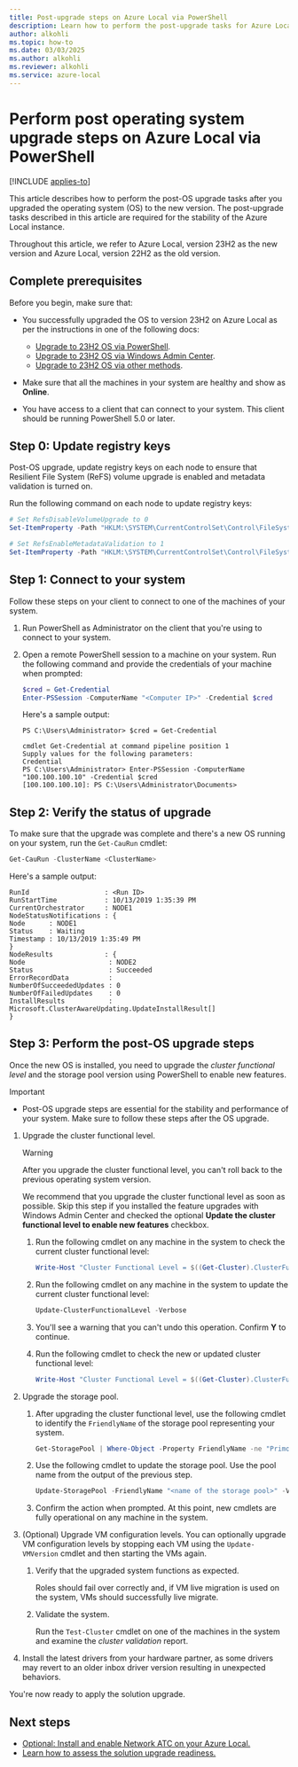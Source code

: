 ```yaml
---
title: Post-upgrade steps on Azure Local via PowerShell
description: Learn how to perform the post-upgrade tasks for Azure Local using PowerShell.
author: alkohli
ms.topic: how-to
ms.date: 03/03/2025
ms.author: alkohli
ms.reviewer: alkohli
ms.service: azure-local
---
```


# Perform post operating system upgrade steps on Azure Local via PowerShell

[!INCLUDE [applies-to](../includes/hci-applies-to-23h2-22h2.md)]

This article describes how to perform the post-OS upgrade tasks after you upgraded the operating system (OS) to the new version. The post-upgrade tasks described in this article are required for the stability of the Azure Local instance.

Throughout this article, we refer to Azure Local, version 23H2 as the new version and Azure Local, version 22H2 as the old version.


## Complete prerequisites

Before you begin, make sure that:

- You successfully upgraded the OS to version 23H2 on Azure Local as per the instructions in one of the following docs:

    - [Upgrade to 23H2 OS via PowerShell](./upgrade-22h2-to-23h2-powershell.md).
    - [Upgrade to 23H2 OS via Windows Admin Center](./upgrade-22h2-to-23h2-windows-admin-center.md).
    - [Upgrade to 23H2 OS via other methods](./upgrade-22h2-to-23h2-other-methods.md).
    
- Make sure that all the machines in your system are healthy and show as **Online**.
- You have access to a client that can connect to your system. This client should be running PowerShell 5.0 or later.

## Step 0: Update registry keys

Post-OS upgrade, update registry keys on each node to ensure that Resilient File System (ReFS) volume upgrade is enabled and metadata validation is turned on.

Run the following command on each node to update registry keys:

```powershell
# Set RefsDisableVolumeUpgrade to 0
Set-ItemProperty -Path "HKLM:\SYSTEM\CurrentControlSet\Control\FileSystem" -Name "RefsDisableVolumeUpgrade" -Value 0 -Type DWord -ErrorAction Stop

# Set RefsEnableMetadataValidation to 1
Set-ItemProperty -Path "HKLM:\SYSTEM\CurrentControlSet\Control\FileSystem" -Name "RefsEnableMetadataValidation" -Value 1 -Type DWord  -ErrorAction Stop
```

## Step 1: Connect to your system

Follow these steps on your client to connect to one of the machines of your system.

1. Run PowerShell as Administrator on the client that you're using to connect to your system.
2. Open a remote PowerShell session to a machine on your system. Run the following command and provide the credentials of your machine when prompted:

   ```powershell
   $cred = Get-Credential
   Enter-PSSession -ComputerName "<Computer IP>" -Credential $cred 
   ```
   
   Here's a sample output:

   ```Console
   PS C:\Users\Administrator> $cred = Get-Credential
   
   cmdlet Get-Credential at command pipeline position 1
   Supply values for the following parameters:
   Credential
   PS C:\Users\Administrator> Enter-PSSession -ComputerName "100.100.100.10" -Credential $cred 
   [100.100.100.10]: PS C:\Users\Administrator\Documents>
   ```

## Step 2: Verify the status of upgrade

To make sure that the upgrade was complete and there's a new OS running on your system, run the `Get-CauRun` cmdlet:

```PowerShell
Get-CauRun -ClusterName <ClusterName>
```

Here's a sample output: <!--ASK-->

```output
RunId                   : <Run ID> 
RunStartTime            : 10/13/2019 1:35:39 PM 
CurrentOrchestrator     : NODE1 
NodeStatusNotifications : { 
Node      : NODE1 
Status    : Waiting 
Timestamp : 10/13/2019 1:35:49 PM 
} 
NodeResults             : { 
Node                     : NODE2 
Status                   : Succeeded 
ErrorRecordData          : 
NumberOfSucceededUpdates : 0 
NumberOfFailedUpdates    : 0 
InstallResults           : Microsoft.ClusterAwareUpdating.UpdateInstallResult[] 
}
```

## Step 3: Perform the post-OS upgrade steps

Once the new OS is installed, you need to upgrade the *cluster functional level* and the storage pool version using PowerShell to enable new features.

> [!IMPORTANT]
> - Post-OS upgrade steps are essential for the stability and performance of your system. Make sure to follow these steps after the OS upgrade.

1. Upgrade the cluster functional level.

   > [!WARNING]
   > After you upgrade the cluster functional level, you can't roll back to the previous operating system version.

   We recommend that you upgrade the cluster functional level as soon as possible. Skip this step if you installed the feature upgrades with Windows Admin Center and checked the optional **Update the cluster functional level to enable new features** checkbox.

   1. Run the following cmdlet on any machine in the system to check the current cluster functional level:

      ```PowerShell
      Write-Host "Cluster Functional Level = $((Get-Cluster).ClusterFunctionalLevel)"
      ```

   1. Run the following cmdlet on any machine in the system to update the current cluster functional level:

      ```powershell
      Update-ClusterFunctionalLevel -Verbose   
      ```

   1. You'll see a warning that you can't undo this operation. Confirm **Y** to continue.

   1. Run the following cmdlet to check the new or updated cluster functional level:

      ```powershell
      Write-Host "Cluster Functional Level = $((Get-Cluster).ClusterFunctionalLevel)"
      ```

1. Upgrade the storage pool.

   1. After upgrading the cluster functional level, use the following cmdlet to identify the `FriendlyName` of the storage pool representing your system.

      ```PowerShell
      Get-StoragePool | Where-Object -Property FriendlyName -ne "Primordial"
      ```

   1. Use the following cmdlet to update the storage pool. Use the pool name from the output of the previous step.

      ```PowerShell
      Update-StoragePool -FriendlyName "<name of the storage pool>" -Verbose
      ```

   1. Confirm the action when prompted. At this point, new cmdlets are fully operational on any machine in the system.

1. (Optional) Upgrade VM configuration levels. You can optionally upgrade VM configuration levels by stopping each VM using the `Update-VMVersion` cmdlet and then starting the VMs again.

   1. Verify that the upgraded system functions as expected.

       Roles should fail over correctly and, if VM live migration is used on the system, VMs should successfully live migrate.

   1. Validate the system.

       Run the `Test-Cluster` cmdlet on one of the machines in the system and examine the *cluster validation* report.

1. Install the latest drivers from your hardware partner, as some drivers may revert to an older inbox driver version resulting in unexpected behaviors.  

You're now ready to apply the solution upgrade.

## Next steps

- [Optional: Install and enable Network ATC on your Azure Local.](./install-enable-network-atc.md)
- [Learn how to assess the solution upgrade readiness.](./validate-solution-upgrade-readiness.md)
